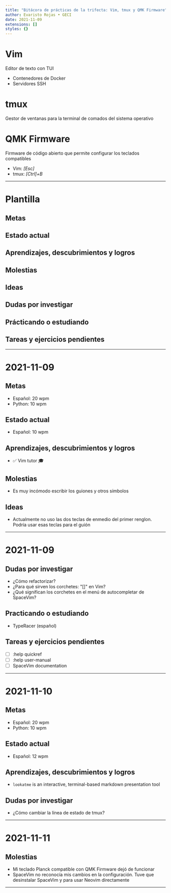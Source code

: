 ```yaml
---
title: "Bitácora de prácticas de la trifecta: Vim, tmux y QMK Firmware"
author: Evaristo Rojas • GECI
date: 2021-11-09
extensions: []
styles: {}
---
```


# Vim

Editor de texto con TUI

- Contenedores de Docker
- Servidores SSH

# tmux

Gestor de ventanas para la terminal de comados del sistema operativo

# QMK Firmware

Firmware de código abierto que permite configurar los teclados compatibles

- Vim: _[Esc]_
- tmux: _[Ctrl]+B_

---

# Plantilla

## Metas

## Estado actual

## Aprendizajes, descubrimientos y logros

## Molestias

## Ideas

## Dudas por investigar

## Prácticando o estudiando

## Tareas y ejercicios pendientes

---

# 2021-11-09
## Metas
- Español: 20 wpm
- Python: 10 wpm

## Estado actual
- Español: 10 wpm

## Aprendizajes, descubrimientos y logros
- ✅ Vim tutor 🎓

## Molestias
- Es muy incómodo escribir los guiones y otros símbolos

## Ideas
- Actualmente no uso las dos teclas de enmedio del primer renglon. Podría usar esas teclas para el guión

---

# 2021-11-09
## Dudas por investigar
- ¿Cómo refactorizar?
- ¿Para qué sirven los corchetes: "[]" en Vim?
- ¿Qué significan los corchetes en el menú de autocompletar de SpaceVim?

## Practicando o estudiando
- TypeRacer (español)

## Tareas y ejercicios pendientes
- [ ] :help quickref
- [ ] :help user-manual
- [ ] SpaceVim documentation

---

# 2021-11-10
## Metas
- Español: 20 wpm
- Python: 10 wpm

## Estado actual
- Español: 12 wpm

## Aprendizajes, descubrimientos y logros
- `lookatme` is an interactive, terminal-based markdown presentation tool

## Dudas por investigar
- ¿Cómo cambiar la línea de estado de tmux?

---

# 2021-11-11
## Molestias
- Mi teclado Planck compatible con QMK Firmware dejó de funcionar
- SpaceVim no reconocía mis cambios en la configuración. Tuve que desinstalar SpaceVim y para usar Neovim directamente

---

